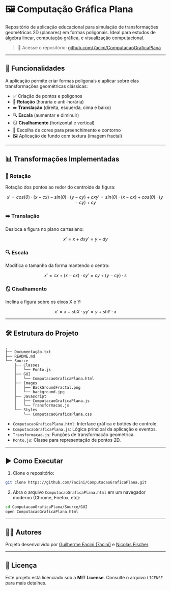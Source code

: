 # 🖼️ Computação Gráfica Plana

Repositório de aplicação educacional para simulação de transformações geométricas 2D (planares) em formas poligonais. Ideal para estudos de álgebra linear, computação gráfica, e visualização computacional.

> 🔗 Acesse o repositório: [github.com/7acini/ComputacaoGraficaPlana](https://github.com/7acini/ComputacaoGraficaPlana)

---

## 📐 Funcionalidades

A aplicação permite criar formas poligonais e aplicar sobre elas transformações geométricas clássicas:

- ✅ Criação de pontos e polígonos
- 🔄 **Rotação** (horária e anti-horária)
- ➡️ **Translação** (direita, esquerda, cima e baixo)
- 🔍 **Escala** (aumentar e diminuir)
- 🪞 **Cisalhamento** (horizontal e vertical)
- 🎨 Escolha de cores para preenchimento e contorno
- 🖼️ Aplicação de fundo com textura (imagem fractal)

---

## 📊 Transformações Implementadas

### 🔁 Rotação
Rotação dos pontos ao redor do centroide da figura:

```math
x' = cos(θ) · (x - cx) - sin(θ) · (y - cy) + cx  
y' = sin(θ) · (x - cx) + cos(θ) · (y - cy) + cy
```

### ➡️ Translação
Desloca a figura no plano cartesiano:

```math
x' = x + dx  
y' = y + dy
```

### 🔍 Escala
Modifica o tamanho da forma mantendo o centro:

```math
x' = cx + (x - cx) · s  
y' = cy + (y - cy) · s
```

### 🪞 Cisalhamento
Inclina a figura sobre os eixos X e Y:

```math
x' = x + shX · y  
y' = y + shY · x
```

---

## 🛠️ Estrutura do Projeto

```
.
├── Documentação.txt
├── README.md
└── Source
    ├── Classes
    │   └── Ponto.js
    ├── GUI
    │   └── ComputacaoGraficaPlana.html
    ├── Images
    │   ├── BackGroundFractal.png
    │   └── background.jpg
    ├── Javascript
    │   ├── ComputacaoGraficaPlana.js
    │   └── Transformacao.js
    └── Styles
        └── ComputacaoGraficaPlana.css
```

- `ComputacaoGraficaPlana.html`: Interface gráfica e botões de controle.
- `ComputacaoGraficaPlana.js`: Lógica principal da aplicação e eventos.
- `Transformacao.js`: Funções de transformação geométrica.
- `Ponto.js`: Classe para representação de pontos 2D.

---

## ▶️ Como Executar

1. Clone o repositório:

```bash
git clone https://github.com/7acini/ComputacaoGraficaPlana.git
```

2. Abra o arquivo `ComputacaoGraficaPlana.html` em um navegador moderno (Chrome, Firefox, etc):

```bash
cd ComputacaoGraficaPlana/Source/GUI
open ComputacaoGraficaPlana.html
```

---

## 👨‍💻 Autores

Projeto desenvolvido por [Guilherme Facini (7acini)](https://github.com/7acini) e [Nicolas Fischer](https://github.com/NicolasFischer2002)

---

## 📄 Licença

Este projeto está licenciado sob a **MIT License**. Consulte o arquivo `LICENSE` para mais detalhes.

